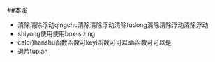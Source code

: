##本溪
- 清除清除浮动qingchu清除清除浮动清除fudong清除清除浮动清除浮动
- shiyong使用使用box-sizing
- calc()hanshu函数函数可keyi函数可可以sh函数可可以是
- 退片tupian
